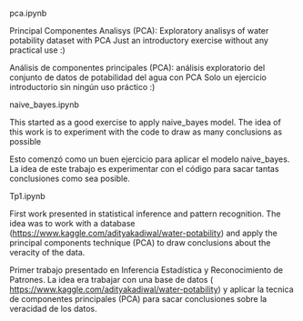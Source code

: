 pca.ipynb

Principal Componentes Analisys (PCA): Exploratory analisys of water potability dataset with PCA Just an introductory exercise without any practical use :)

Análisis de componentes principales (PCA): análisis exploratorio del conjunto de datos de potabilidad del agua con PCA Solo un ejercicio introductorio sin ningún uso práctico :)


naive_bayes.ipynb

This started as a good exercise to apply naive_bayes model. The idea of this work is to experiment with the code to draw as many conclusions as possible

Esto comenzó como un buen ejercicio para aplicar el modelo naive_bayes. La idea de este trabajo es experimentar con el código para sacar tantas conclusiones como sea posible.

Tp1.ipynb

First work presented in statistical inference and pattern recognition. The idea was to work with a database (https://www.kaggle.com/adityakadiwal/water-potability) and apply the principal components technique (PCA) to draw conclusions about the veracity of the data.

Primer trabajo presentado en Inferencia Estadística y Reconocimiento de Patrones. La idea era trabajar con una base de datos ( https://www.kaggle.com/adityakadiwal/water-potability) y aplicar la tecnica de componentes principales (PCA) para sacar conclusiones sobre la veracidad de los datos.
